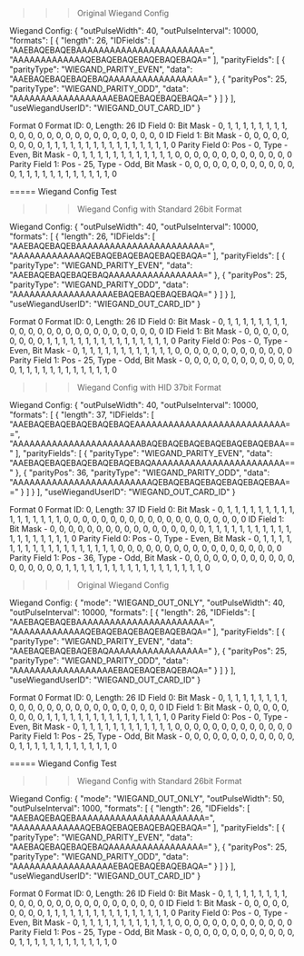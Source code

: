 
>>> Original Wiegand Config

Wiegand Config: { "outPulseWidth": 40, "outPulseInterval": 10000, "formats": [ { "length": 26, "IDFields": [ "AAEBAQEBAQEBAAAAAAAAAAAAAAAAAAAAAAA=", "AAAAAAAAAAAAAQEBAQEBAQEBAQEBAQEBAQA=" ], "parityFields": [ { "parityType": "WIEGAND_PARITY_EVEN", "data": "AAEBAQEBAQEBAQEBAQAAAAAAAAAAAAAAAAA=" }, { "parityPos": 25, "parityType": "WIEGAND_PARITY_ODD", "data": "AAAAAAAAAAAAAAAAAAEBAQEBAQEBAQEBAQA=" } ] } ], "useWiegandUserID": "WIEGAND_OUT_CARD_ID" }

Format 0
Format ID: 0, Length: 26
ID Field 0: Bit Mask - 0, 1, 1, 1, 1, 1, 1, 1, 1, 0, 0, 0, 0, 0, 0, 0, 0, 0, 0, 0, 0, 0, 0, 0, 0, 0
ID Field 1: Bit Mask - 0, 0, 0, 0, 0, 0, 0, 0, 0, 1, 1, 1, 1, 1, 1, 1, 1, 1, 1, 1, 1, 1, 1, 1, 1, 0
Parity Field 0: Pos - 0, Type - Even, Bit Mask - 0, 1, 1, 1, 1, 1, 1, 1, 1, 1, 1, 1, 1, 0, 0, 0, 0, 0, 0, 0, 0, 0, 0, 0, 0, 0
Parity Field 1: Pos - 25, Type - Odd, Bit Mask - 0, 0, 0, 0, 0, 0, 0, 0, 0, 0, 0, 0, 0, 1, 1, 1, 1, 1, 1, 1, 1, 1, 1, 1, 1, 0

===== Wiegand Config Test

>>> Wiegand Config with Standard 26bit Format

Wiegand Config: { "outPulseWidth": 40, "outPulseInterval": 10000, "formats": [ { "length": 26, "IDFields": [ "AAEBAQEBAQEBAAAAAAAAAAAAAAAAAAAAAAA=", "AAAAAAAAAAAAAQEBAQEBAQEBAQEBAQEBAQA=" ], "parityFields": [ { "parityType": "WIEGAND_PARITY_EVEN", "data": "AAEBAQEBAQEBAQEBAQAAAAAAAAAAAAAAAAA=" }, { "parityPos": 25, "parityType": "WIEGAND_PARITY_ODD", "data": "AAAAAAAAAAAAAAAAAAEBAQEBAQEBAQEBAQA=" } ] } ], "useWiegandUserID": "WIEGAND_OUT_CARD_ID" }

Format 0
Format ID: 0, Length: 26
ID Field 0: Bit Mask - 0, 1, 1, 1, 1, 1, 1, 1, 1, 0, 0, 0, 0, 0, 0, 0, 0, 0, 0, 0, 0, 0, 0, 0, 0, 0
ID Field 1: Bit Mask - 0, 0, 0, 0, 0, 0, 0, 0, 0, 1, 1, 1, 1, 1, 1, 1, 1, 1, 1, 1, 1, 1, 1, 1, 1, 0
Parity Field 0: Pos - 0, Type - Even, Bit Mask - 0, 1, 1, 1, 1, 1, 1, 1, 1, 1, 1, 1, 1, 0, 0, 0, 0, 0, 0, 0, 0, 0, 0, 0, 0, 0
Parity Field 1: Pos - 25, Type - Odd, Bit Mask - 0, 0, 0, 0, 0, 0, 0, 0, 0, 0, 0, 0, 0, 1, 1, 1, 1, 1, 1, 1, 1, 1, 1, 1, 1, 0

>>> Wiegand Config with HID 37bit Format

Wiegand Config: { "outPulseWidth": 40, "outPulseInterval": 10000, "formats": [ { "length": 37, "IDFields": [ "AAEBAQEBAQEBAQEBAQEBAQEAAAAAAAAAAAAAAAAAAAAAAAAAAA==", "AAAAAAAAAAAAAAAAAAAAAAABAQEBAQEBAQEBAQEBAQEBAQEBAA==" ], "parityFields": [ { "parityType": "WIEGAND_PARITY_EVEN", "data": "AAEBAQEBAQEBAQEBAQEBAQEBAQAAAAAAAAAAAAAAAAAAAAAAAA==" }, { "parityPos": 36, "parityType": "WIEGAND_PARITY_ODD", "data": "AAAAAAAAAAAAAAAAAAAAAAAAAQEBAQEBAQEBAQEBAQEBAQEBAA==" } ] } ], "useWiegandUserID": "WIEGAND_OUT_CARD_ID" }

Format 0
Format ID: 0, Length: 37
ID Field 0: Bit Mask - 0, 1, 1, 1, 1, 1, 1, 1, 1, 1, 1, 1, 1, 1, 1, 1, 1, 0, 0, 0, 0, 0, 0, 0, 0, 0, 0, 0, 0, 0, 0, 0, 0, 0, 0, 0, 0
ID Field 1: Bit Mask - 0, 0, 0, 0, 0, 0, 0, 0, 0, 0, 0, 0, 0, 0, 0, 0, 0, 1, 1, 1, 1, 1, 1, 1, 1, 1, 1, 1, 1, 1, 1, 1, 1, 1, 1, 1, 0
Parity Field 0: Pos - 0, Type - Even, Bit Mask - 0, 1, 1, 1, 1, 1, 1, 1, 1, 1, 1, 1, 1, 1, 1, 1, 1, 1, 1, 0, 0, 0, 0, 0, 0, 0, 0, 0, 0, 0, 0, 0, 0, 0, 0, 0, 0
Parity Field 1: Pos - 36, Type - Odd, Bit Mask - 0, 0, 0, 0, 0, 0, 0, 0, 0, 0, 0, 0, 0, 0, 0, 0, 0, 0, 1, 1, 1, 1, 1, 1, 1, 1, 1, 1, 1, 1, 1, 1, 1, 1, 1, 1, 0




>>> Original Wiegand Config

Wiegand Config: { "mode": "WIEGAND_OUT_ONLY", "outPulseWidth": 40, "outPulseInterval": 10000, "formats": [ { "length": 26, "IDFields": [ "AAEBAQEBAQEBAAAAAAAAAAAAAAAAAAAAAAA=", "AAAAAAAAAAAAAQEBAQEBAQEBAQEBAQEBAQA=" ], "parityFields": [ { "parityType": "WIEGAND_PARITY_EVEN", "data": "AAEBAQEBAQEBAQEBAQAAAAAAAAAAAAAAAAA=" }, { "parityPos": 25, "parityType": "WIEGAND_PARITY_ODD", "data": "AAAAAAAAAAAAAAAAAAEBAQEBAQEBAQEBAQA=" } ] } ], "useWiegandUserID": "WIEGAND_OUT_CARD_ID" }

Format 0
Format ID: 0, Length: 26
ID Field 0: Bit Mask - 0, 1, 1, 1, 1, 1, 1, 1, 1, 0, 0, 0, 0, 0, 0, 0, 0, 0, 0, 0, 0, 0, 0, 0, 0, 0
ID Field 1: Bit Mask - 0, 0, 0, 0, 0, 0, 0, 0, 0, 1, 1, 1, 1, 1, 1, 1, 1, 1, 1, 1, 1, 1, 1, 1, 1, 0
Parity Field 0: Pos - 0, Type - Even, Bit Mask - 0, 1, 1, 1, 1, 1, 1, 1, 1, 1, 1, 1, 1, 0, 0, 0, 0, 0, 0, 0, 0, 0, 0, 0, 0, 0
Parity Field 1: Pos - 25, Type - Odd, Bit Mask - 0, 0, 0, 0, 0, 0, 0, 0, 0, 0, 0, 0, 0, 1, 1, 1, 1, 1, 1, 1, 1, 1, 1, 1, 1, 0

===== Wiegand Config Test

>>> Wiegand Config with Standard 26bit Format

Wiegand Config: { "mode": "WIEGAND_OUT_ONLY", "outPulseWidth": 50, "outPulseInterval": 1000, "formats": [ { "length": 26, "IDFields": [ "AAEBAQEBAQEBAAAAAAAAAAAAAAAAAAAAAAA=", "AAAAAAAAAAAAAQEBAQEBAQEBAQEBAQEBAQA=" ], "parityFields": [ { "parityType": "WIEGAND_PARITY_EVEN", "data": "AAEBAQEBAQEBAQEBAQAAAAAAAAAAAAAAAAA=" }, { "parityPos": 25, "parityType": "WIEGAND_PARITY_ODD", "data": "AAAAAAAAAAAAAAAAAAEBAQEBAQEBAQEBAQA=" } ] } ], "useWiegandUserID": "WIEGAND_OUT_CARD_ID" }

Format 0
Format ID: 0, Length: 26
ID Field 0: Bit Mask - 0, 1, 1, 1, 1, 1, 1, 1, 1, 0, 0, 0, 0, 0, 0, 0, 0, 0, 0, 0, 0, 0, 0, 0, 0, 0
ID Field 1: Bit Mask - 0, 0, 0, 0, 0, 0, 0, 0, 0, 1, 1, 1, 1, 1, 1, 1, 1, 1, 1, 1, 1, 1, 1, 1, 1, 0
Parity Field 0: Pos - 0, Type - Even, Bit Mask - 0, 1, 1, 1, 1, 1, 1, 1, 1, 1, 1, 1, 1, 0, 0, 0, 0, 0, 0, 0, 0, 0, 0, 0, 0, 0
Parity Field 1: Pos - 25, Type - Odd, Bit Mask - 0, 0, 0, 0, 0, 0, 0, 0, 0, 0, 0, 0, 0, 1, 1, 1, 1, 1, 1, 1, 1, 1, 1, 1, 1, 0